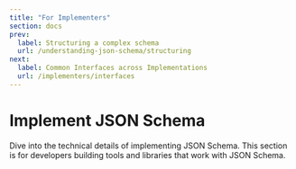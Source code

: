 ```yaml
---
title: "For Implementers"
section: docs
prev: 
  label: Structuring a complex schema
  url: /understanding-json-schema/structuring
next: 
  label: Common Interfaces across Implementations
  url: /implementers/interfaces
---
```


Implement JSON Schema
=========================

Dive into the technical details of implementing JSON Schema. 
This section is for developers building tools and libraries that work with JSON Schema.